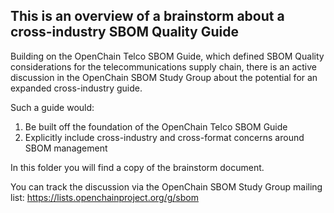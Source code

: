 ## This is an overview of a brainstorm about a cross-industry SBOM Quality Guide

Building on the OpenChain Telco SBOM Guide, which defined SBOM Quality considerations for the telecommunications supply chain, there is an active discussion in the OpenChain SBOM Study Group about the potential for an expanded cross-industry guide. 

Such a guide would:

1. Be built off the foundation of the OpenChain Telco SBOM Guide
2. Explicitly include cross-industry and cross-format concerns around SBOM management

In this folder you will find a copy of the brainstorm document. 

You can track the discussion via the OpenChain SBOM Study Group mailing list:
https://lists.openchainproject.org/g/sbom